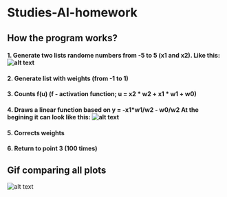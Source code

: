 # Studies-AI-homework
## How the program works?
#### 1. Generate two lists randome numbers from -5 to 5 (x1 and x2). Like this: ![alt text](https://github.com/bruderooo/Studies-AI-homework/blob/master/basicPlot.png?raw=true)
#### 2. Generate list with weights (from -1 to 1)
#### 3. Counts f(u) (f - activation function; u = x2 * w2 + x1 * w1 + w0)
#### 4. Draws a linear function based on y = -x1*w1/w2 - w0/w2 At the begining it can look like this: ![alt text](https://github.com/bruderooo/Studies-AI-homework/blob/master/Plots/plot1.png)
#### 5. Corrects weights 
#### 6. Return to point 3 (100 times)

## Gif comparing all plots
![alt text](https://github.com/bruderooo/Studies-AI-homework/blob/master/howPlotChangeOverTime.gif?raw=true)
